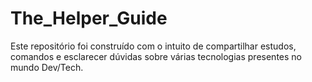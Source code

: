# The_Helper_Guide
Este repositório foi construído com o intuito de compartilhar estudos, comandos e esclarecer dúvidas sobre várias tecnologias presentes no mundo Dev/Tech.
